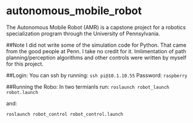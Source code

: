 # autonomous_mobile_robot
The Autonomous Mobile Robot (AMR) is a capstone project for a robotics specialization program through the University of Pennsylvania.

##Note
I did not write some of the simulation code for Python. That came from the good people at Penn. I take no credit for it. Imlimentation of path planning/perception algorithms and other controls were written by myself for this project.

##Login:
You can ssh by running: 
`ssh pi@10.1.10.55`
Password: `raspberry`

##Running the Robo:
In two termianls run: 
`roslaunch robot_launch robot.launch`

and: 

`roslaunch robot_control robot_control.launch`